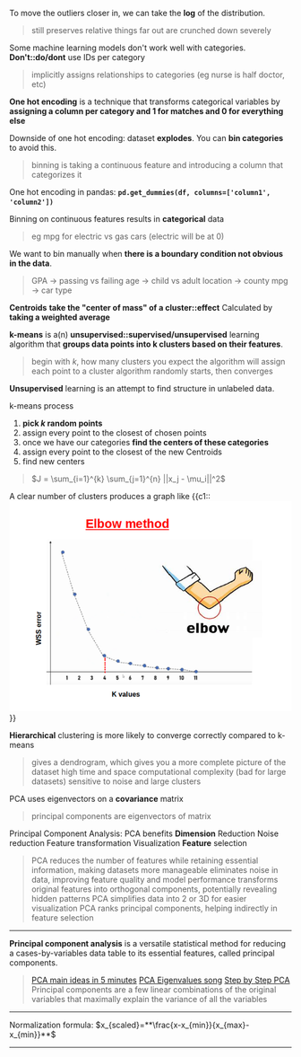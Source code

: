 To move the outliers closer in, we can take the **log** of the distribution.
> still preserves relative 
> things far out are crunched down severely

Some machine learning models don't work well with categories. 
**Don't::do/dont** use IDs per category 
> implicitly assigns relationships to categories (eg nurse is half doctor, etc)

**One hot encoding** is a technique that transforms categorical variables by **assigning a column per category and 1 for matches and 0 for everything else** 

Downside of one hot encoding: dataset **explodes**. You can **bin categories** to avoid this.
> binning is taking a continuous feature and introducing a column that categorizes it

One hot encoding in pandas: **`pd.get_dummies(df, columns=['column1', 'column2'])`**

Binning on continuous features results in **categorical** data
> eg mpg for electric vs gas cars (electric will be at 0)

We want to bin manually when **there is a boundary condition not obvious in the data**. 
> GPA -> passing vs failing
> age -> child vs adult
> location -> county
> mpg -> car type

**Centroids** **take the "center of mass" of a cluster::effect**
Calculated by **taking a weighted average** 

**k-means** is a(n) **unsupervised::supervised/unsupervised** learning algorithm that **groups data points into k clusters based on their features**.
> begin with $k$, how many clusters you expect
> the algorithm will assign each point to a cluster
> algorithm randomly starts, then converges

**Unsupervised** learning is an attempt to find structure in unlabeled data.

k-means process 
1. **pick $k$ random points**
2. assign every point to the closest of chosen points
3. once we have our categories **find the centers of these categories**
4. assign every point to the closest of the new Centroids
5. find new centers
> $J = \sum_{i=1}^{k} \sum_{j=1}^{n} ||x_j - \mu_i||^2$

A clear number of clusters produces a graph like
{{c1::
![](./z_attachments/elbow-method.png)
}}

**Hierarchical** clustering is more likely to converge correctly compared to k-means 
> gives a dendrogram, which gives you a more complete picture of the dataset
> high time and space computational complexity (bad for large datasets)
> sensitive to noise and large clusters

PCA uses eigenvectors on a **covariance** matrix
> principal components are eigenvectors of matrix

Principal Component Analysis:
PCA benefits
**Dimension** Reduction
Noise reduction
Feature transformation
Visualization
**Feature** selection
> PCA reduces the number of features while retaining essential information, making datasets more manageable
> eliminates noise in data, improving feature quality and model performance 
> transforms original features into orthogonal components, potentially revealing hidden patterns
> PCA simplifies data into 2 or 3D for easier visualization
> PCA ranks principal components, helping indirectly in feature selection


***

**Principal component analysis** is a versatile statistical method for reducing a cases-by-variables data table to its essential features, called principal components. 
> [PCA main ideas in 5 minutes](https://www.youtube.com/watch?v=HMOI_lkzW08)
> [PCA Eigenvalues song](https://www.youtube.com/watch?v=ccjrsxXmfnw)
> [Step by Step PCA](https://www.youtube.com/watch?v=FgakZw6K1QQ)
> Principal components are a few linear combinations of the original variables that maximally explain the variance of all the variables


***

Normalization formula: $x_{scaled}=**\frac{x-x_{min}}{x_{max}-x_{min}}**$

***
